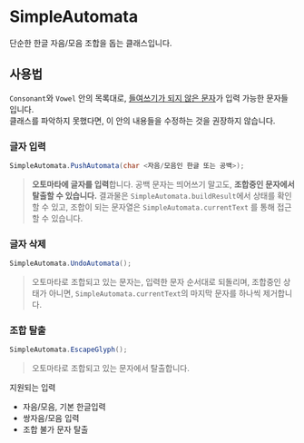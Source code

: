 # SimpleAutomata
단순한 한글 자음/모음 조합을 돕는 클래스입니다.

## 사용법
`Consonant`와 `Vowel` 안의 목록대로, <u>들여쓰기가 되지 않은 문자</u>가 입력 가능한 문자들입니다.<br>
클래스를 파악하지 못했다면, 이 안의 내용들을 수정하는 것을 권장하지 않습니다.

### 글자 입력
```csharp
SimpleAutomata.PushAutomata(char <자음/모음인 한글 또는 공백>);
```
> **오토마타에 글자를 입력**합니다. 공백 문자는 띄어쓰기 말고도, **조합중인 문자에서 탈출할 수 있습니다.**
> 결과물은 `SimpleAutomata.buildResult`에서 상태를 확인할 수 있고, 조합이 되는 문자열은 `SimpleAutomata.currentText` 를 통해 접근할 수 있습니다.

### 글자 삭제
```csharp
SimpleAutomata.UndoAutomata();
```
> 오토마타로 조합되고 있는 문자는, 입력한 문자 순서대로 되돌리며, 조합중인 상태가 아니면, `SimpleAutomata.currentText`의 마지막 문자를 하나씩 제거합니다.

### 조합 탈출
```csharp
SimpleAutomata.EscapeGlyph();
```
> 오토마타로 조합되고 있는 문자에서 탈출합니다.


지원되는 입력
- 자음/모음, 기본 한글입력
- 쌍자음/모음 입력
- 조합 불가 문자 탈출
